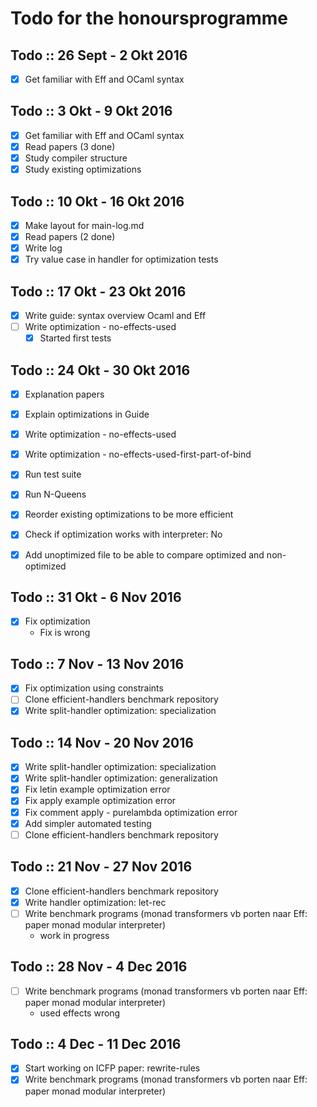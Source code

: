 # Todo for the honoursprogramme

## Todo :: 26 Sept - 2 Okt 2016
- [x] Get familiar with Eff and OCaml syntax

## Todo :: 3 Okt - 9 Okt 2016
- [x] Get familiar with Eff and OCaml syntax
- [x] Read papers (3 done)
- [x] Study compiler structure
- [x] Study existing optimizations

## Todo :: 10 Okt - 16 Okt 2016
- [x] Make layout for main-log.md
- [x] Read papers (2 done)
- [x] Write log
- [x] Try value case in handler for optimization tests

## Todo :: 17 Okt - 23 Okt 2016
- [x] Write guide: syntax overview Ocaml and Eff
- [ ] Write optimization - no-effects-used
    * [x] Started first tests

## Todo :: 24 Okt - 30 Okt 2016
- [x] Explanation papers
- [x] Explain optimizations in Guide
- [x] Write optimization - no-effects-used
- [x] Write optimization - no-effects-used-first-part-of-bind
- [x] Run test suite
- [x] Run N-Queens
- [x] Reorder existing optimizations to be more efficient

- [x] Check if optimization works with interpreter: No
- [x] Add unoptimized file to be able to compare optimized and non-optimized

## Todo :: 31 Okt - 6 Nov 2016
- [x] Fix optimization
  * Fix is wrong

## Todo :: 7 Nov - 13 Nov 2016
- [x] Fix optimization using constraints
- [ ] Clone efficient-handlers benchmark repository
- [x] Write split-handler optimization: specialization

## Todo :: 14 Nov - 20 Nov 2016
- [x] Write split-handler optimization: specialization
- [x] Write split-handler optimization: generalization
- [x] Fix letin example optimization error
- [x] Fix apply example optimization error
- [x] Fix comment apply - purelambda optimization error
- [x] Add simpler automated testing
- [ ] Clone efficient-handlers benchmark repository

## Todo :: 21 Nov - 27 Nov 2016
- [x] Clone efficient-handlers benchmark repository
- [x] Write handler optimization: let-rec
- [ ] Write benchmark programs (monad transformers vb porten naar Eff: paper monad modular interpreter)
  * work in progress

## Todo :: 28 Nov - 4 Dec 2016
- [ ] Write benchmark programs (monad transformers vb porten naar Eff: paper monad modular interpreter)
  * used effects wrong

## Todo :: 4 Dec - 11 Dec 2016
- [x] Start working on ICFP paper: rewrite-rules
- [x] Write benchmark programs (monad transformers vb porten naar Eff: paper monad modular interpreter)
